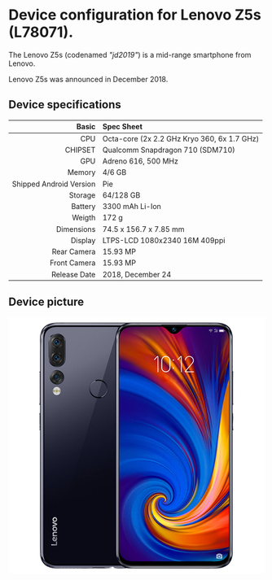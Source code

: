 Device configuration for Lenovo Z5s (L78071).
=======================================================

The Lenovo Z5s (codenamed _"jd2019"_) is a mid-range smartphone from Lenovo.

Lenovo Z5s was announced in December 2018.

## Device specifications
Basic   | Spec Sheet
-------:|:-------------------------------------------------------------------------
CPU     | Octa-core (2x 2.2 GHz Kryo 360, 6x 1.7 GHz)
CHIPSET | Qualcomm Snapdragon 710 (SDM710)
GPU     | Adreno 616, 500 MHz
Memory  | 4/6 GB
Shipped Android Version | Pie
Storage | 64/128 GB
Battery | 3300 mAh Li-Ion
Weigth | 172 g 
Dimensions | 74.5 x 156.7 x 7.85 mm
Display | LTPS-LCD 1080x2340 16M 409ppi
Rear Camera  | 15.93 MP | Image 4608 x 3456 pixels | Video 3840 x 2160 pixels | Flash | Dual LED
Front Camera | 15.93 MP
Release Date | 2018, December 24

## Device picture
![Lenovo Z5S](https://raw.githubusercontent.com/PixelExperience/official_devices/master/images/jd2019.png)
